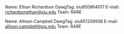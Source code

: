 Name:     Ethan Richardson
DawgTag:  siu850964017
E-mail:   richardsonethan@siu.edu
Team:     RARE

Name:	  Allison Campbell
DawgTag:  siu851339938
E-mail:   allison.campbell@siu.edu
Team:     RARE
